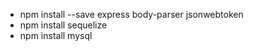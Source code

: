  * npm install --save express body-parser jsonwebtoken
 * npm install sequelize
 * npm install mysql

